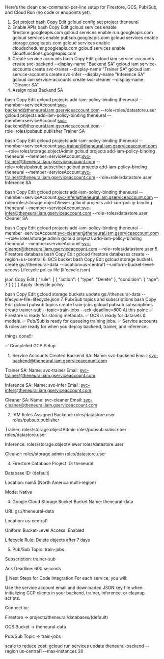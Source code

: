 Here’s the clean one-command-per-line setup for Firestore, GCS, Pub/Sub, and Cloud Run (no code or endpoints yet).

1. Set project
bash
Copy
Edit
gcloud config set project theneural
2. Enable APIs
bash
Copy
Edit
gcloud services enable firestore.googleapis.com
gcloud services enable run.googleapis.com
gcloud services enable pubsub.googleapis.com
gcloud services enable storage.googleapis.com
gcloud services enable cloudscheduler.googleapis.com
gcloud services enable cloudfunctions.googleapis.com
3. Create service accounts
bash
Copy
Edit
gcloud iam service-accounts create svc-backend --display-name "Backend SA"
gcloud iam service-accounts create svc-trainer --display-name "Trainer SA"
gcloud iam service-accounts create svc-infer --display-name "Inference SA"
gcloud iam service-accounts create svc-cleaner --display-name "Cleaner SA"
4. Assign roles
Backend SA

bash
Copy
Edit
gcloud projects add-iam-policy-binding theneural --member=serviceAccount:svc-backend@theneural.iam.gserviceaccount.com --role=roles/datastore.user
gcloud projects add-iam-policy-binding theneural --member=serviceAccount:svc-backend@theneural.iam.gserviceaccount.com --role=roles/pubsub.publisher
Trainer SA

bash
Copy
Edit
gcloud projects add-iam-policy-binding theneural --member=serviceAccount:svc-trainer@theneural.iam.gserviceaccount.com --role=roles/storage.objectAdmin
gcloud projects add-iam-policy-binding theneural --member=serviceAccount:svc-trainer@theneural.iam.gserviceaccount.com --role=roles/pubsub.subscriber
gcloud projects add-iam-policy-binding theneural --member=serviceAccount:svc-trainer@theneural.iam.gserviceaccount.com --role=roles/datastore.user
Inference SA

bash
Copy
Edit
gcloud projects add-iam-policy-binding theneural --member=serviceAccount:svc-infer@theneural.iam.gserviceaccount.com --role=roles/storage.objectViewer
gcloud projects add-iam-policy-binding theneural --member=serviceAccount:svc-infer@theneural.iam.gserviceaccount.com --role=roles/datastore.user
Cleaner SA

bash
Copy
Edit
gcloud projects add-iam-policy-binding theneural --member=serviceAccount:svc-cleaner@theneural.iam.gserviceaccount.com --role=roles/storage.admin
gcloud projects add-iam-policy-binding theneural --member=serviceAccount:svc-cleaner@theneural.iam.gserviceaccount.com --role=roles/datastore.user
5. Firestore database
bash
Copy
Edit
gcloud firestore databases create --region=us-central
6. GCS bucket
bash
Copy
Edit
gcloud storage buckets create gs://theneural-data --location=us-central1 --uniform-bucket-level-access
Lifecycle policy file (lifecycle.json)

json
Copy
Edit
{
  "rule": [
    {
      "action": { "type": "Delete" },
      "condition": { "age": 7 }
    }
  ]
}
Apply lifecycle policy

bash
Copy
Edit
gcloud storage buckets update gs://theneural-data --lifecycle-file=lifecycle.json
7. Pub/Sub topics and subscriptions
bash
Copy
Edit
gcloud pubsub topics create train-jobs
gcloud pubsub subscriptions create trainer-sub --topic=train-jobs --ack-deadline=600
At this point:
✅ Firestore is ready for storing metadata.
✅ GCS is ready for datasets & models.
✅ Pub/Sub is ready for queueing training jobs.
✅ Service accounts & roles are ready for when you deploy backend, trainer, and inference.




things done!!:


✅ Completed GCP Setup
1. Service Accounts Created
Backend SA:
Name: svc-backend
Email: svc-backend@theneural.iam.gserviceaccount.com

Trainer SA:
Name: svc-trainer
Email: svc-trainer@theneural.iam.gserviceaccount.com

Inference SA:
Name: svc-infer
Email: svc-infer@theneural.iam.gserviceaccount.com

Cleaner SA:
Name: svc-cleaner
Email: svc-cleaner@theneural.iam.gserviceaccount.com

2. IAM Roles Assigned
Backend:
roles/datastore.user
roles/pubsub.publisher

Trainer:
roles/storage.objectAdmin
roles/pubsub.subscriber
roles/datastore.user

Inference:
roles/storage.objectViewer
roles/datastore.user

Cleaner:
roles/storage.admin
roles/datastore.user

3. Firestore Database
Project ID: theneural

Database ID: (default)

Location: nam5 (North America multi-region)

Mode: Native

4. Google Cloud Storage Bucket
Bucket Name: theneural-data

URI: gs://theneural-data

Location: us-central1

Uniform Bucket-Level Access: Enabled

Lifecycle Rule: Delete objects after 7 days

5. Pub/Sub
Topic: train-jobs

Subscription: trainer-sub

Ack Deadline: 600 seconds

📌 Next Steps for Code Integration
For each service, you will:

Use the service account email and downloaded JSON key file when initializing GCP clients in your backend, trainer, inference, or cleanup scripts.

Connect to:

Firestore → projects/theneural/databases/(default)

GCS Bucket → theneural-data

Pub/Sub Topic → train-jobs




scale to reduce cost:
gcloud run services update theneural-backend --region us-central1 --max-instances 20
